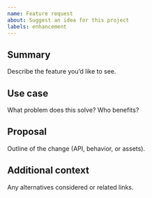 ```yaml
---
name: Feature request
about: Suggest an idea for this project
labels: enhancement
---
```


## Summary
Describe the feature you’d like to see.

## Use case
What problem does this solve? Who benefits?

## Proposal
Outline of the change (API, behavior, or assets).

## Additional context
Any alternatives considered or related links.


